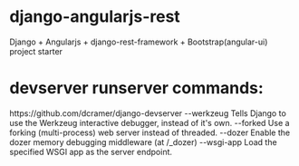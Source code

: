 django-angularjs-rest
=====================

Django + Angularjs + django-rest-framework + Bootstrap(angular-ui) project starter


<h1>devserver runserver commands:</h1>
https://github.com/dcramer/django-devserver
    --werkzeug 	Tells Django to use the Werkzeug interactive debugger, instead of it's own.
    --forked 	Use a forking (multi-process) web server instead of threaded.
    --dozer 	Enable the dozer memory debugging middleware (at /_dozer)
    --wsgi-app 	Load the specified WSGI app as the server endpoint.